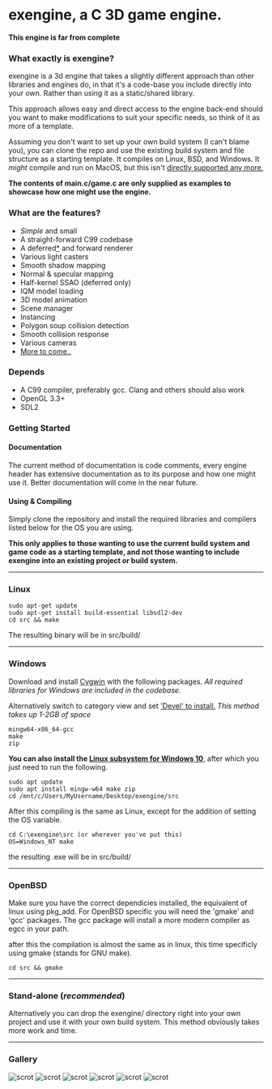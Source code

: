 # exengine, a C 3D game engine.

**This engine is far from complete**

### What exactly is exengine?
exengine is a 3d engine that takes a slightly different approach than other libraries and engines do, in that it's a code-base you include directly into your own.  Rather than using it as a static/shared library.

This approach allows easy and direct access to the engine back-end should you want to make modifications to suit your specific needs, so think of it as more of a template.

Assuming you don't want to set up your own build system (I can't blame you), you can clone the repo and use the existing build system and file structure as a starting template.  It compiles on Linux, BSD, and Windows. It *might* compile and run on MacOS, but this isn't [directly supported any more.](https://news.ycombinator.com/item?id=17231593)

**The contents of main.c/game.c are only supplied as examples to showcase how one might use the engine.**

### What are the features?
* *Simple* and small
* A straight-forward C99 codebase
* A deferred[*](https://github.com/exezin/exengine/commit/c28d1a8e2f3d99ef4a87253ae3166f2f67e33fbc) and forward renderer
* Various light casters
* Smooth shadow mapping
* Normal & specular mapping
* Half-kernel SSAO (deferred only)
* IQM model loading
* 3D model animation
* Scene manager
* Instancing
* Polygon soup collision detection
* Smooth collision response
* Various cameras
* [More to come..](https://github.com/exezin/exengine/projects/1)

### Depends
* A C99 compiler, preferably gcc. Clang and others should also work
* OpenGL 3.3+
* SDL2

### Getting Started
#### Documentation
The current method of documentation is code comments, every engine header has extensive documentation as to its purpose and how one might use it.  Better documentation will come in the near future.

#### Using & Compiling

Simply clone the repository and install the required libraries and compilers listed below for the OS you are using.

**This only applies to those wanting to use the current build system and game code as a starting template, and not those wanting to include exengine into an existing project or build system.**


----
### Linux

````
sudo apt-get update
sudo apt-get install build-essential libsdl2-dev
cd src && make
````

The resulting binary will be in src/build/

----
### Windows

Download and install [Cygwin](https://www.cygwin.com/) with the following packages.  *All required libraries for Windows are included in the codebase.*

Alternatively switch to category view and set ['Devel' to install.](https://i.stack.imgur.com/2uzkB.jpg)  *This method takes up 1-2GB of space*

````
mingw64-x86_64-gcc
make
zip
````

**You can also install the [Linux subsystem for Windows 10](https://docs.microsoft.com/en-us/windows/wsl/install-win10)**, after which you just need to run the following.

````
sudo apt update
sudo apt install mingw-w64 make zip
cd /mnt/c/Users/MyUsername/Desktop/exengine/src
````

After this compiling is the same as Linux, except for the addition of setting the OS variable.

````
cd C:\exengine\src (or wherever you've put this)
OS=Windows_NT make
````

the resulting .exe will be in src/build/

----
### OpenBSD
Make sure you have the correct dependicies installed, the equivalent of linux using pkg_add.
For OpenBSD specific you will need the 'gmake' and 'gcc' packages.
The gcc package will install a more modern compiler as egcc in your path.

after this the compilation is almost the same as in linux, this time specificly using gmake (stands for GNU make).

````
cd src && gmake
````

----
### Stand-alone (*recommended*)

Alternatively you can drop the exengine/ directory right into your own project and use it with your own build system.  This method obviously takes more work and time.

----
### Gallery
![scrot](http://i.imgur.com/4NGlapU.png)
![scrot](https://i.imgur.com/vTKB3T8.png)
![scrot](http://i.imgur.com/H1pMBXI.png)
![scrot](https://i.imgur.com/n6FcPau.png)
![scrot](https://i.imgur.com/t7CcuiK.png)
![scrot](https://i.imgur.com/qesG2md.png)
